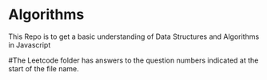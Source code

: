 # Algorithms
This Repo is to get a basic understanding of Data Structures and Algorithms in Javascript

#The Leetcode folder has answers to the question numbers indicated at the start of the file name. 

